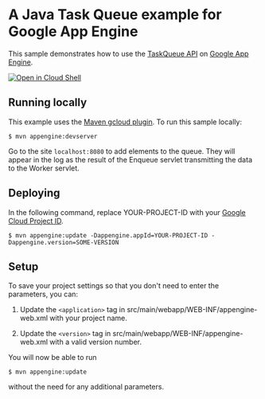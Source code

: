 # A Java Task Queue example for Google App Engine

This sample demonstrates how to use the [TaskQueue API][taskqueue-api] on [Google App
Engine][ae-docs].

<a href="https://console.cloud.google.com/cloudshell/open?git_repo=https://github.com/GoogleCloudPlatform/java-docs-samples&page=editor&open_in_editor=appengine/taskqueue/push-samples/README.md">
<img alt="Open in Cloud Shell" src ="http://gstatic.com/cloudssh/images/open-btn.png"></a>


[taskqueue-api]: https://cloud.google.com/appengine/docs/java/javadoc/com/google/appengine/api/taskqueue/package-summary
[ae-docs]: https://cloud.google.com/appengine/docs/java/

## Running locally 
This example uses the
[Maven gcloud plugin](https://cloud.google.com/appengine/docs/java/managed-vms/maven).
To run this sample locally:

    $ mvn appengine:devserver

Go to the site `localhost:8080` to add elements to the queue.  They will appear in the log as the result of the Enqueue servlet transmitting the data to the Worker servlet.

## Deploying
In the following command, replace YOUR-PROJECT-ID with your
[Google Cloud Project ID](https://support.google.com/cloud/answer/6158840).

    $ mvn appengine:update -Dappengine.appId=YOUR-PROJECT-ID -Dappengine.version=SOME-VERSION

## Setup
To save your project settings so that you don't need to enter the
 parameters, you can:

1. Update the `<application>` tag in src/main/webapp/WEB-INF/appengine-web.xml
   with your project name.

2. Update the `<version>` tag in src/main/webapp/WEB-INF/appengine-web.xml
   with a valid version number.


You will now be able to run

    $ mvn appengine:update

without the need for any additional parameters.
